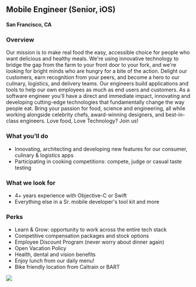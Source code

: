 ## Mobile Engineer (Senior, iOS)
#### San Francisco, CA

### Overview
Our mission is to make real food the easy, accessible choice for people who want delicious and healthy meals. We're using innovative technology to bridge the gap from the farm to your front door to your fork, and we're looking for bright minds who are hungry for a bite of the action.
Delight our customers, earn recognition from your peers, and become a hero to our culinary, logistics, and delivery teams. Our engineers build applications and tools to help our own employees as much as end users and customers. As a software engineer you'll have a direct and immediate impact, innovating and developing cutting-edge technologies that fundamentally change the way people eat.
Bring your passion for food, science and engineering, all while working alongside celebrity chefs, award-winning designers, and best-in-class engineers.
Love food, Love Technology? Join us!

### What you’ll do
+	Innovating, architecting and developing new features for our consumer, culinary & logistics apps
+	Participating in cooking competitions: compete, judge or casual taste testing

### What we look for
+	4+ years experience with Objective-C or Swift
+	Everything else in a Sr. mobile developer's tool kit and more

### Perks
+	Learn & Grow: opportunity to work across the entire tech stack
+	Competitive compensation packages and stock options
+	Employee Discount Program (never worry about dinner again)
+	Open Vacation Policy
+	Health, dental and vision benefits
+	Enjoy lunch from our daily menu!
+	Bike friendly location from Caltrain or BART


[<img src='https://dabuttonfactory.com/button.png?t=Learn+More&f=Calibri-Bold&ts=24&tc=fff&hp=20&vp=8&c=5&bgt=unicolored&bgc=29aafe'>](https://letsrockit.co/jobs/txvuy2hlcnk-mobile-engineer-senior-ios)
